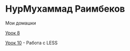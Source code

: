 # НурМухаммад Раимбеков
Мои домашки

[Урок 8](raimbekovnm.github.io/lesson_8/ "Домашка")

[Урок 10](https://raimbekovnm.github.io/lesson_10/src/ "Моя домашка") - Работа с LESS
